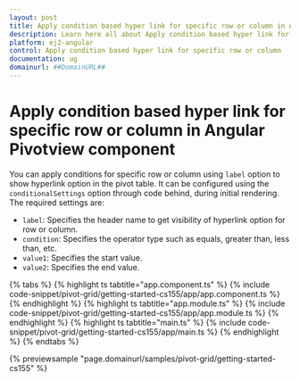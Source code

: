 ```yaml
---
layout: post
title: Apply condition based hyper link for specific row or column in Angular Pivotview component | Syncfusion
description: Learn here all about Apply condition based hyper link for specific row or column in Syncfusion Angular Pivotview component of Syncfusion Essential JS 2 and more.
platform: ej2-angular
control: Apply condition based hyper link for specific row or column 
documentation: ug
domainurl: ##DomainURL##
---
```


# Apply condition based hyper link for specific row or column in Angular Pivotview component

You can apply conditions for specific row or column using `label` option to show hyperlink option in the pivot table. It can be configured using the `conditionalSettings` option through code behind, during initial rendering. The required settings are:

* `label`: Specifies the header name to get visibility of hyperlink option for row or column.
* `condition`: Specifies the operator type such as equals, greater than, less than, etc.
* `value1`: Specifies the start value.
* `value2`: Specifies the end value.

{% tabs %}
{% highlight ts tabtitle="app.component.ts" %}
{% include code-snippet/pivot-grid/getting-started-cs155/app/app.component.ts %}
{% endhighlight %}
{% highlight ts tabtitle="app.module.ts" %}
{% include code-snippet/pivot-grid/getting-started-cs155/app/app.module.ts %}
{% endhighlight %}
{% highlight ts tabtitle="main.ts" %}
{% include code-snippet/pivot-grid/getting-started-cs155/app/main.ts %}
{% endhighlight %}
{% endtabs %}
  
{% previewsample "page.domainurl/samples/pivot-grid/getting-started-cs155" %}
